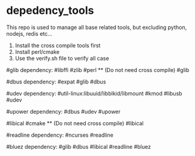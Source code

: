 # depedency_tools
This repo is used to manage all base related tools, but excluding python, nodejs, redis etc...
1. Install the cross compile tools first
2. Install perl/cmake
3. Use the verify.sh file to verify all case

#glib
    dependency:
    #libffi
    #zlib
    #perl ** (Do not need cross compile)
    #glib
    
#dbus
    dependency:
    #expat
    #glib
    #dbus
    
#udev
    dependency:
    #util-linux:libuuid/libblkid/libmount
    #kmod
    #libusb
    #udev
    
#upower
    dependency:
    #dbus
    #udev
    #upower

#libical
    #cmake ** (Do not need cross compile)
    #libical
    
#readline
    dependency:
    #ncurses
    #readline  
    
#bluez
    dependency:
    #glib
    #dbus
    #libical
    #readline
    #bluez
    

